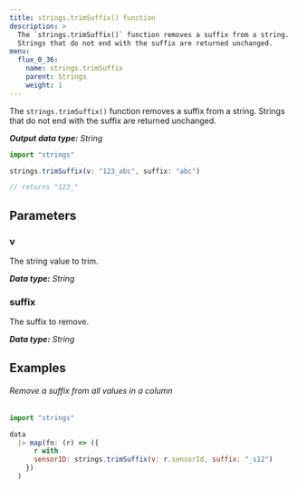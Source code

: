```yaml
---
title: strings.trimSuffix() function
description: >
  The `strings.trimSuffix()` function removes a suffix from a string.
  Strings that do not end with the suffix are returned unchanged.
menu:
  flux_0_36:
    name: strings.trimSuffix
    parent: Strings
    weight: 1
---
```


The `strings.trimSuffix()` function removes a suffix from a string.
Strings that do not end with the suffix are returned unchanged.

_**Output data type:** String_

```js
import "strings"

strings.trimSuffix(v: "123_abc", suffix: "abc")

// returns "123_"
```

## Parameters

### v
The string value to trim.

_**Data type:** String_

### suffix
The suffix to remove.

_**Data type:** String_

## Examples

###### Remove a suffix from all values in a column
```js
import "strings"

data
  |> map(fn: (r) => ({
      r with
      sensorID: strings.trimSuffix(v: r.sensorId, suffix: "_s12")
    })
  )
```
